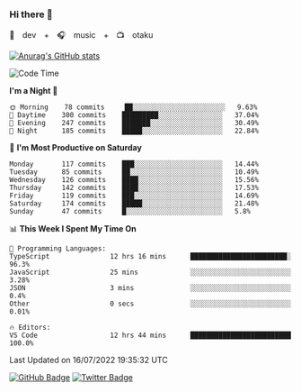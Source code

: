 ### Hi there 👋

🚀　dev　+　🎧　music　+　📺　otaku


[![Anurag's GitHub stats](https://github-readme-stats.vercel.app/api?username=koheitasaka&count_private=true&show_icons=true&theme=monokai)](https://github.com/koheitasaka/github-readme-stats)

<!--START_SECTION:waka-->
![Code Time](http://img.shields.io/badge/Code%20Time-0%20secs-blue)

**I'm a Night 🦉** 

```text
🌞 Morning    78 commits     ██░░░░░░░░░░░░░░░░░░░░░░░   9.63% 
🌆 Daytime    300 commits    █████████░░░░░░░░░░░░░░░░   37.04% 
🌃 Evening    247 commits    ███████░░░░░░░░░░░░░░░░░░   30.49% 
🌙 Night      185 commits    █████░░░░░░░░░░░░░░░░░░░░   22.84%

```
📅 **I'm Most Productive on Saturday** 

```text
Monday       117 commits    ███░░░░░░░░░░░░░░░░░░░░░░   14.44% 
Tuesday      85 commits     ██░░░░░░░░░░░░░░░░░░░░░░░   10.49% 
Wednesday    126 commits    ████░░░░░░░░░░░░░░░░░░░░░   15.56% 
Thursday     142 commits    ████░░░░░░░░░░░░░░░░░░░░░   17.53% 
Friday       119 commits    ███░░░░░░░░░░░░░░░░░░░░░░   14.69% 
Saturday     174 commits    █████░░░░░░░░░░░░░░░░░░░░   21.48% 
Sunday       47 commits     █░░░░░░░░░░░░░░░░░░░░░░░░   5.8%

```


📊 **This Week I Spent My Time On** 

```text
💬 Programming Languages: 
TypeScript               12 hrs 16 mins      ████████████████████████░   96.3% 
JavaScript               25 mins             ░░░░░░░░░░░░░░░░░░░░░░░░░   3.28% 
JSON                     3 mins              ░░░░░░░░░░░░░░░░░░░░░░░░░   0.4% 
Other                    0 secs              ░░░░░░░░░░░░░░░░░░░░░░░░░   0.01%

🔥 Editors: 
VS Code                  12 hrs 44 mins      █████████████████████████   100.0%

```


 Last Updated on 16/07/2022 19:35:32 UTC
<!--END_SECTION:waka-->

[![GitHub Badge](https://img.shields.io/badge/GitHub-100000?style=for-the-badge&logo=github&logoColor=white)](https://github.com/koheitasaka)
[![Twitter Badge](https://img.shields.io/badge/Twitter-1DA1F2?style=for-the-badge&logo=twitter&logoColor=white)](https://twitter.com/sleep_asleep_)
